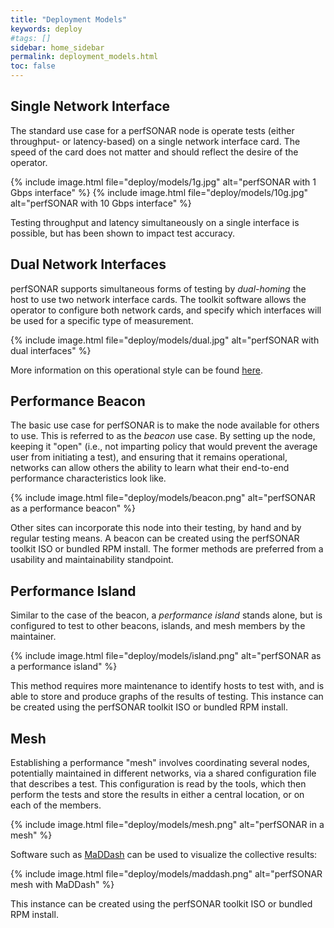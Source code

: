 ```yaml
---
title: "Deployment Models"
keywords: deploy
#tags: []
sidebar: home_sidebar
permalink: deployment_models.html
toc: false
---
```


## Single Network Interface

The standard use case for a perfSONAR node is operate tests (either
throughput- or latency-based) on a single network interface card.  The
speed of the card does not matter and should reflect the desire of the
operator.

{% include image.html file="deploy/models/1g.jpg" alt="perfSONAR with 1 Gbps interface" %}
{% include image.html file="deploy/models/10g.jpg" alt="perfSONAR with 10 Gbps interface" %}

Testing throughput and latency simultaneously on a single interface is
possible, but has been shown to impact test accuracy.


## Dual Network Interfaces

perfSONAR supports simultaneous forms of testing by *dual-homing* the
host to use two network interface cards.  The toolkit software allows
the operator to configure both network cards, and specify which
interfaces will be used for a specific type of measurement.

{% include image.html file="deploy/models/dual.jpg" alt="perfSONAR with dual interfaces" %}

More information on this operational style can be found
[here](http://docs.perfsonar.net/manage_dual_xface.html).


## Performance Beacon

The basic use case for perfSONAR is to make the node available for
others to use.  This is referred to as the _beacon_ use case.  By
setting up the node, keeping it "open" (i.e., not imparting policy
that would prevent the average user from initiating a test), and
ensuring that it remains operational, networks can allow others the
ability to learn what their end-to-end performance characteristics
look like.

{% include image.html file="deploy/models/beacon.png" alt="perfSONAR as a performance beacon" %}

Other sites can incorporate this node into their testing, by hand and
by regular testing means.  A beacon can be created using the perfSONAR
toolkit ISO or bundled RPM install.  The former methods are preferred
from a usability and maintainability standpoint.


## Performance Island

Similar to the case of the beacon, a _performance island_ stands
alone, but is configured to test to other beacons, islands, and mesh
members by the maintainer.

{% include image.html file="deploy/models/island.png" alt="perfSONAR as a performance island" %}

This method requires more maintenance to identify hosts to test with,
and is able to store and produce graphs of the results of testing.
This instance can be created using the perfSONAR toolkit ISO or
bundled RPM install.


## Mesh

Establishing a performance "mesh" involves coordinating several nodes,
potentially maintained in different networks, via a shared
configuration file that describes a test.  This configuration is read
by the tools, which then perform the tests and store the results in
either a central location, or on each of the members.

{% include image.html file="deploy/models/mesh.png" alt="perfSONAR in a mesh" %}

Software such as
[MaDDash](https://docs.perfsonar.net/maddash_intro.html) can be used
to visualize the collective results:

{% include image.html file="deploy/models/maddash.png" alt="perfSONAR mesh with MaDDash" %}

This instance can be created using the perfSONAR toolkit ISO or bundled
RPM install.
